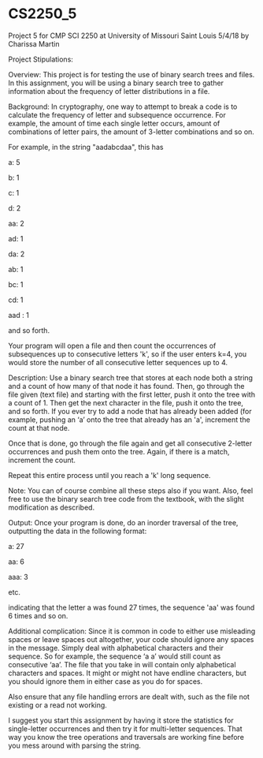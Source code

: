 # CS2250_5
Project 5 for CMP SCI 2250 at University of Missouri Saint Louis 5/4/18 by Charissa Martin

Project Stipulations:

Overview: This project is for testing the use of binary search trees and files. In this assignment, you will be using a binary search tree to gather information about the frequency of letter distributions in a file.

Background: In cryptography, one way to attempt to break a code is to calculate the frequency of letter and subsequence occurrence. For example, the amount of time each single letter occurs, amount of combinations of letter pairs, the amount of 3-letter combinations and so on.

For example, in the string "aadabcdaa", this has

a: 5

b: 1

c: 1

d: 2

aa: 2

ad: 1

da: 2

ab: 1

bc: 1

cd: 1

aad : 1

and so forth.

Your program will open a file and then count the occurrences of subsequences up to consecutive letters 'k', so if the user enters k=4, you would store the number of all consecutive letter sequences up to 4.

Description: Use a binary search tree that stores at each node both a string and a count of how many of that node it has found. Then, go through the file given (text file) and starting with the first letter, push it onto the tree with a count of 1. Then get the next character in the file, push it onto the tree, and so forth. If you ever try to add a node that has already been added (for example, pushing an ‘a’ onto the tree that already has an 'a', increment the count at that node.

Once that is done, go through the file again and get all consecutive 2-letter occurrences and push them onto the tree. Again, if there is a match, increment the count.

Repeat this entire process until you reach a 'k' long sequence.

Note: You can of course combine all these steps also if you want. Also, feel free to use the binary search tree code from the textbook, with the slight modification as described.

Output: Once your program is done, do an inorder traversal of the tree, outputting the data in the following format:

a: 27

aa: 6

aaa: 3

etc.

indicating that the letter a was found 27 times, the sequence 'aa' was found 6 times and so on.

Additional complication: Since it is common in code to either use misleading spaces or leave spaces out altogether, your code should ignore any spaces in the message. Simply deal with alphabetical characters and their sequence. So for example, the sequence ‘a a’ would still count as consecutive ‘aa’. The file that you take in will contain only alphabetical characters and spaces. It might or might not have endline characters, but you should ignore them in either case as you do for spaces.

Also ensure that any file handling errors are dealt with, such as the file not existing or a read not working.

I suggest you start this assignment by having it store the statistics for single-letter occurrences and then try it for multi-letter sequences. That way you know the tree operations and traversals are working fine before you mess around with parsing the string.
